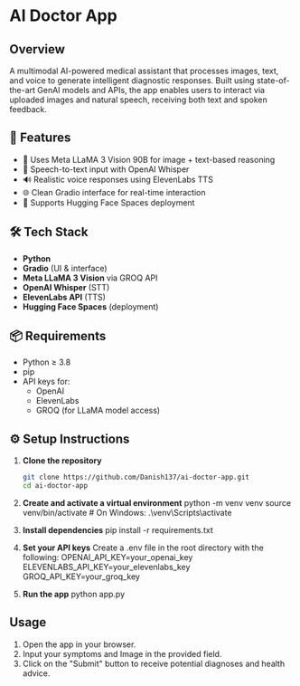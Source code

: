 # AI Doctor App

## Overview

A multimodal AI-powered medical assistant that processes images, text, and voice to generate intelligent diagnostic responses. Built using state-of-the-art GenAI models and APIs, the app enables users to interact via uploaded images and natural speech, receiving both text and spoken feedback.


## 🚀 Features

- 🧠 Uses Meta LLaMA 3 Vision 90B for image + text-based reasoning
- 🎤 Speech-to-text input with OpenAI Whisper
- 🔊 Realistic voice responses using ElevenLabs TTS
- 🌐 Clean Gradio interface for real-time interaction
- 🧩 Supports Hugging Face Spaces deployment

## 🛠️ Tech Stack

- **Python**
- **Gradio** (UI & interface)
- **Meta LLaMA 3 Vision** via GROQ API
- **OpenAI Whisper** (STT)
- **ElevenLabs API** (TTS)
- **Hugging Face Spaces** (deployment)

## 📦 Requirements

- Python ≥ 3.8
- pip
- API keys for:
  - OpenAI
  - ElevenLabs
  - GROQ (for LLaMA model access)





## ⚙️ Setup Instructions

1. **Clone the repository**
   ```bash
   git clone https://github.com/Danish137/ai-doctor-app.git
   cd ai-doctor-app
   
2. **Create and activate a virtual environment**
   python -m venv venv
   source venv/bin/activate  # On Windows: .\venv\Scripts\activate

3. **Install dependencies**
   pip install -r requirements.txt

4. **Set your API keys**
   Create a .env file in the root directory with the following:
OPENAI_API_KEY=your_openai_key
ELEVENLABS_API_KEY=your_elevenlabs_key
GROQ_API_KEY=your_groq_key

5. **Run the app**
   python app.py

## Usage

1. Open the app in your browser.
2. Input your symptoms and  Image in the provided field.
3. Click on the "Submit" button to receive potential diagnoses and health advice.


